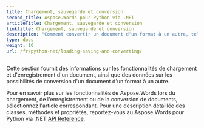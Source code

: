 ```yaml
---
title: Chargement, sauvegarde et conversion
second_title: Aspose.Words pour Python via .NET
articleTitle: Chargement, sauvegarde et conversion
linktitle: Chargement, sauvegarde et conversion
description: "Comment convertir un document d'un format à un autre, tel que Word en PDF ou HTML en Markdown, ainsi que comment charger et enregistrer un document à l'aide de Python."
type: docs
weight: 10
url: /fr/python-net/loading-saving-and-converting/
---
```


Cette section fournit des informations sur les fonctionnalités de chargement et d'enregistrement d'un document, ainsi que des données sur les possibilités de conversion d'un document d'un format à un autre.

Pour en savoir plus sur les fonctionnalités de Aspose.Words lors du chargement, de l'enregistrement ou de la conversion de documents, sélectionnez l'article correspondant. Pour une description détaillée des classes, méthodes et propriétés, reportez-vous au Aspose.Words pour Python via .NET [API Reference](https://reference.aspose.com/words/python-net/).
